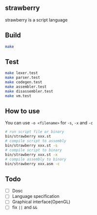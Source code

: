## strawberry
strawberry is a script language

## Build
```bash
make
```

## Test
```bash
make lexer.test
make parser.test
make codegen.test
make assembler.test
make disassembler.test
make vm.test
```

## How to use
You can use `-o <filename>` for `-s`, `-x` and `-c`
```bash
# run script file or binary
bin/strawberry xxx.st
# compile script to assembly
bin/strawberry xxx.st -s
# compile script to binary
bin/strawberry xxx.st -x
# compile assembly to binary
bin/strawberry xxx.asm -c
```

## Todo
- [ ] Dosc
- [ ] Language specification
- [ ] Graphical interface(OpenGL)
- [ ] fix `||` and `&&`
